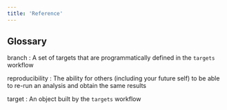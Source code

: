 ```yaml
---
title: 'Reference'
---
```


## Glossary

branch
: A set of targets that are programmatically defined in the `targets` workflow

reproducibility
: The ability for others (including your future self) to be able to re-run an analysis and obtain the same results

target
: An object built by the `targets` workflow

